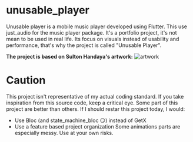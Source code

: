 # unusable_player
Unusable player is a mobile music player developed using Flutter.
This use just_audio for the music player package.
It's a portfolio project, it's not mean to be used in real life.
Its focus on visuals instead of usability and performance, that's why the project is called "Unusable Player".

**The project is based on Sulton Handaya's artwork:**
![artwork](readme/original_artwork_by_sulton_handaya.webp)

# Caution
This project isn't representative of my actual coding standard.
If you take inspiration from this source code, keep a critical eye. Some part of this project are better than others.
If I should restar this project today, I would:
- Use Bloc (and state_machine_bloc 😏) instead of GetX
- Use a feature based project organization
Some animations parts are especially messy. Use at your own risks.
